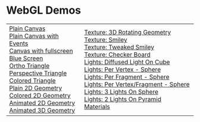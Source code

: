 <html>
<body width="100%">
<h1>WebGL Demos</h1>
<table width="100%">
<tbody>
<tr>
<td width="40%">
<a href="https://rawgit.com/rrohitt44/webgl/master/RohitMuneshwarRTRAssignments/WebGL/Windows/Chrome/WebGL_01_Canvas_25032018/canvas.html"><span>Plain Canvas</span></a><br>
 <a href="https://rawgit.com/rrohitt44/webgl/master/RohitMuneshwarRTRAssignments/WebGL/Windows/Chrome/WebGL_02_Events_25032018/canvas.html"><span>Plain Canvas with Events</span></a><br>
 <a target="_blank"  href="https://rawgit.com/rrohitt44/webgl/master/RohitMuneshwarRTRAssignments/WebGL/Windows/Chrome/WebGL_03_FullScreen_25032018/canvas.html"><span>Canvas with fullscreen</span></a><br>
 <a href="https://rawgit.com/rrohitt44/webgl/master/RohitMuneshwarRTRAssignments/WebGL/Windows/Chrome/WebGL_04_BlueScreen_07042018/canvas.html"><span>Blue Screen</span></a><br>
 <a href="https://rawgit.com/rrohitt44/webgl/master/RohitMuneshwarRTRAssignments/WebGL/Windows/Chrome/WebGL_PP_05_Ortho_08042018/canvas.html"><span>Ortho Triangle</span></a><br>
 <a href="https://rawgit.com/rrohitt44/webgl/master/RohitMuneshwarRTRAssignments/WebGL/Windows/Chrome/WebGL_PP_06_Persp_15042018/canvas.html"><span>Perspective Triangle</span></a><br>
 <a href="https://rawgit.com/rrohitt44/webgl/master/RohitMuneshwarRTRAssignments/WebGL/Windows/Chrome/WebGL_PP_07_Persp_Colored_Tri_15042018/canvas.html"><span>Colored Triangle</span></a><br>
 <a href="https://rawgit.com/rrohitt44/webgl/master/RohitMuneshwarRTRAssignments/WebGL/Windows/Chrome/WebGL_PP_08_Persp_2D_Geometry_15042018/canvas.html"><span>Plain 2D Geometry</span></a><br>
 <a href="https://rawgit.com/rrohitt44/webgl/master/RohitMuneshwarRTRAssignments/WebGL/Windows/Chrome/WebGL_PP_09_Persp_Colored_2D_Geometry_15042018/canvas.html"><span>Colored 2D Geometry</span></a><br>
 <a href="https://rawgit.com/rrohitt44/webgl/master/RohitMuneshwarRTRAssignments/WebGL/Windows/Chrome/WebGL_PP_10_Persp_Anim_Colored_2D_Geometry_15042018/canvas.html"><span>Animated 2D Geometry</span></a><br>
 <a href="https://rawgit.com/rrohitt44/webgl/master/RohitMuneshwarRTRAssignments/WebGL/Windows/Chrome/WebGL_PP_11_Persp_Anim_Colored_3D_Geometry_15042018/canvas.html"><span>Animated 3D Geometry</span></a><br>
</td>
<td width="60%">
<a href="https://rawgit.com/rrohitt44/webgl/master/RohitMuneshwarRTRAssignments/WebGL/Windows/Chrome/WebGL_PP_12_Persp_Texture_3D_21042018/canvas.html"><span>Texture: 3D Rotating Geometry</span></a><br>
 <a href="https://rawgit.com/rrohitt44/webgl/master/RohitMuneshwarRTRAssignments/WebGL/Windows/Chrome/WebGL_PP_13_Persp_Texture_2D_Smiely_21042018/canvas.html"><span>Texture: Smiley</span></a><br>
 <a href="https://rawgit.com/rrohitt44/webgl/master/RohitMuneshwarRTRAssignments/WebGL/Windows/Chrome/WebGL_PP_14_Persp_Texture_2D_Tweak_Smiely_21042018/canvas.html"><span>Texture: Tweaked Smiley</span></a><br>
 <a href="https://rawgit.com/rrohitt44/webgl/master/RohitMuneshwarRTRAssignments/WebGL/Windows/Chrome/WebGL_PP_15_Persp_Texture_Checker_Board_21042018/canvas.html"><span>Texture: Checker Board</span></a><br>
 <a href="https://rawgit.com/rrohitt44/webgl/master/RohitMuneshwarRTRAssignments/WebGL/Windows/Chrome/WebGL_PP_16_Persp_Light_Single_Diffued_Light_Cube_21042018/canvas.html"><span>Lights: Diffused Light On Cube</span></a><br>
 <a href="https://rawgit.com/rrohitt44/webgl/master/RohitMuneshwarRTRAssignments/WebGL/Windows/Chrome/WebGL_PP_17_Persp_Light_Sphere_Per_Vertex_21042018/canvas.html"><span>Lights: Per Vertex - Sphere</span></a><br>
 <a href="https://rawgit.com/rrohitt44/webgl/master/RohitMuneshwarRTRAssignments/WebGL/Windows/Chrome/WebGL_PP_18_Persp_Light_Sphere_Per_Fragment_21042018/canvas.html"><span>Lights: Per Fragment - Sphere</span></a><br>
 <a href="https://rawgit.com/rrohitt44/webgl/master/RohitMuneshwarRTRAssignments/WebGL/Windows/Chrome/WebGL_PP_19_Persp_Light_Sphere_Per_VertexAndFragment_21042018/canvas.html"><span>Lights: Per Vertex/Fragment - Sphere</span></a><br>
 <a href="https://rawgit.com/rrohitt44/webgl/master/RohitMuneshwarRTRAssignments/WebGL/Windows/Chrome/WebGL_PP_20_Persp_3Lights_Sphere_Per_VertexAndFragment_21042018/canvas.html"><span>Lights: 3 Lights On Sphere</span></a><br>
 <a href="https://rawgit.com/rrohitt44/webgl/master/RohitMuneshwarRTRAssignments/WebGL/Windows/Chrome/WebGL_PP_21_Persp_Light_2RotLights_Pyramid_Per_Vertex_21042018/canvas.html"><span>Lights: 2 Lights On Pyramid</span></a><br>
 <a href="https://rawgit.com/rrohitt44/webgl/master/RohitMuneshwarRTRAssignments/WebGL/Windows/Chrome/WebGL_PP_22_Persp_Light_Materials_Per_Fragment_21042018/canvas.html"><span>Materials</span></a><br>
</td>
</tr>
</tbody>
</table>
 <!-- <table border="1" width="100%">
<tbody>
<tr>
<td width="30%">
 <a target="iframe_a" href="https://rawgit.com/rrohitt44/webgl/master/RohitMuneshwarRTRAssignments/WebGL/Windows/Chrome/WebGL_01_Canvas_25032018/canvas.html"><span>Plain Canvas</span></a><br>
 <a target="iframe_a" href="https://rawgit.com/rrohitt44/webgl/master/RohitMuneshwarRTRAssignments/WebGL/Windows/Chrome/WebGL_02_Events_25032018/canvas.html"><span>Plain Canvas with Events</span></a><br>
 <a target="_blank"  href="https://rawgit.com/rrohitt44/webgl/master/RohitMuneshwarRTRAssignments/WebGL/Windows/Chrome/WebGL_03_FullScreen_25032018/canvas.html"><span>Canvas with fullscreen</span></a><br>
 <a target="iframe_a" href="https://rawgit.com/rrohitt44/webgl/master/RohitMuneshwarRTRAssignments/WebGL/Windows/Chrome/WebGL_04_BlueScreen_07042018/canvas.html"><span>Blue Screen</span></a><br>
 <a target="iframe_a" href="https://rawgit.com/rrohitt44/webgl/master/RohitMuneshwarRTRAssignments/WebGL/Windows/Chrome/WebGL_PP_05_Ortho_08042018/canvas.html"><span>Ortho Triangle</span></a><br>
 <a target="iframe_a" href="https://rawgit.com/rrohitt44/webgl/master/RohitMuneshwarRTRAssignments/WebGL/Windows/Chrome/WebGL_PP_06_Persp_15042018/canvas.html"><span>Perspective Triangle</span></a><br>
 <a target="iframe_a" href="https://rawgit.com/rrohitt44/webgl/master/RohitMuneshwarRTRAssignments/WebGL/Windows/Chrome/WebGL_PP_07_Persp_Colored_Tri_15042018/canvas.html"><span>Colored Triangle</span></a><br>
 <a target="iframe_a" href="https://rawgit.com/rrohitt44/webgl/master/RohitMuneshwarRTRAssignments/WebGL/Windows/Chrome/WebGL_PP_08_Persp_2D_Geometry_15042018/canvas.html"><span>Plain 2D Geometry</span></a><br>
 <a target="iframe_a" href="https://rawgit.com/rrohitt44/webgl/master/RohitMuneshwarRTRAssignments/WebGL/Windows/Chrome/WebGL_PP_09_Persp_Colored_2D_Geometry_15042018/canvas.html"><span>Colored 2D Geometry</span></a><br>
 <a target="iframe_a" href="https://rawgit.com/rrohitt44/webgl/master/RohitMuneshwarRTRAssignments/WebGL/Windows/Chrome/WebGL_PP_10_Persp_Anim_Colored_2D_Geometry_15042018/canvas.html"><span>Animated 2D Geometry</span></a><br>
 <a target="iframe_a" href="https://rawgit.com/rrohitt44/webgl/master/RohitMuneshwarRTRAssignments/WebGL/Windows/Chrome/WebGL_PP_11_Persp_Anim_Colored_3D_Geometry_15042018/canvas.html"><span>Animated 3D Geometry</span></a><br>
 </td>
 <td width="70%" align="center">
 <iframe src="canvas.html" name="iframe_a" height="650" width="850" allowfullscreen></iframe>
 </td>
 </tr>
 </tbody>
 </table> -->
</body>
</html>
